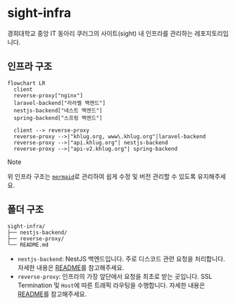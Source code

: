 # sight-infra

경희대학교 중앙 IT 동아리 쿠러그의 사이트(sight) 내 인프라를 관리하는 레포지토리입니다.

## 인프라 구조

```mermaid
flowchart LR
  client
  reverse-proxy["nginx"]
  laravel-backend["라라벨 백엔드"]
  nestjs-backend["네스트 백엔드"]
  spring-backend["스프링 백엔드"]

  client --> reverse-proxy
  reverse-proxy -->|"khlug.org, www\.khlug.org"|laravel-backend
  reverse-proxy -->|"api.khlug.org"| nestjs-backend
  reverse-proxy -->|"api-v2.khlug.org"| spring-backend
```

> [!NOTE]
>
> 위 인프라 구조는 [`mermaid`](https://mermaid.js.org/)로 관리하여 쉽게 수정 및 버전 관리할 수 있도록 유지해주세요.

## 폴더 구조

```
sight-infra/
├── nestjs-backend/
├── reverse-proxy/
└── README.md
```

- `nestjs-backend`: NestJS 백엔드입니다. 주로 디스코드 관련 요청을 처리합니다. 자세한 내용은 [README](./nestjs-backend/README.md)를 참고해주세요.
- `reverse-proxy`: 인프라의 가장 앞단에서 요청을 최초로 받는 곳입니다. SSL Termination 및 `Host`에 따른 트래픽 라우팅을 수행합니다. 자세한 내용은 [README](./reverse-proxy/README.md)를 참고해주세요.
